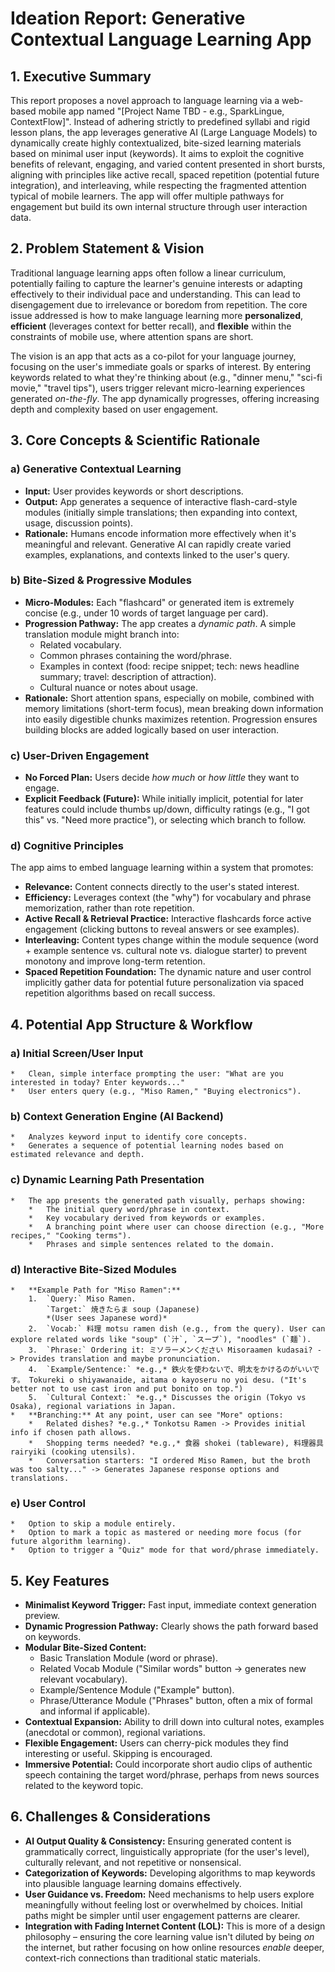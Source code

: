# Ideation Report: Generative Contextual Language Learning App

## 1. Executive Summary
This report proposes a novel approach to language learning via a web-based mobile app named "[Project Name TBD - e.g., SparkLingue, ContextFlow]". Instead of adhering strictly to predefined syllabi and rigid lesson plans, the app leverages generative AI (Large Language Models) to dynamically create highly contextualized, bite-sized learning materials based on minimal user input (keywords). It aims to exploit the cognitive benefits of relevant, engaging, and varied content presented in short bursts, aligning with principles like active recall, spaced repetition (potential future integration), and interleaving, while respecting the fragmented attention typical of mobile learners. The app will offer multiple pathways for engagement but build its own internal structure through user interaction data.

## 2. Problem Statement & Vision
Traditional language learning apps often follow a linear curriculum, potentially failing to capture the learner's genuine interests or adapting effectively to their individual pace and understanding. This can lead to disengagement due to irrelevance or boredom from repetition. The core issue addressed is how to make language learning more **personalized**, **efficient** (leverages context for better recall), and **flexible** within the constraints of mobile use, where attention spans are short.

The vision is an app that acts as a co-pilot for your language journey, focusing on the user's immediate goals or sparks of interest. By entering keywords related to what they're thinking about (e.g., "dinner menu," "sci-fi movie," "travel tips"), users trigger relevant micro-learning experiences generated *on-the-fly*. The app dynamically progresses, offering increasing depth and complexity based on user engagement.

## 3. Core Concepts & Scientific Rationale

### a) Generative Contextual Learning
*   **Input:** User provides keywords or short descriptions.
*   **Output:** App generates a sequence of interactive flash-card-style modules (initially simple translations; then expanding into context, usage, discussion points).
*   **Rationale:** Humans encode information more effectively when it's meaningful and relevant. Generative AI can rapidly create varied examples, explanations, and contexts linked to the user's query.

### b) Bite-Sized & Progressive Modules
*   **Micro-Modules:** Each "flashcard" or generated item is extremely concise (e.g., under 10 words of target language per card).
*   **Progression Pathway:** The app creates a *dynamic path*. A simple translation module might branch into:
    *   Related vocabulary.
    *   Common phrases containing the word/phrase.
    *   Examples in context (food: recipe snippet; tech: news headline summary; travel: description of attraction).
    *   Cultural nuance or notes about usage.
*   **Rationale:** Short attention spans, especially on mobile, combined with memory limitations (short-term focus), mean breaking down information into easily digestible chunks maximizes retention. Progression ensures building blocks are added logically based on user interaction.

### c) User-Driven Engagement
*   **No Forced Plan:** Users decide *how much* or *how little* they want to engage.
*   **Explicit Feedback (Future):** While initially implicit, potential for later features could include thumbs up/down, difficulty ratings (e.g., "I got this" vs. "Need more practice"), or selecting which branch to follow.

### d) Cognitive Principles
The app aims to embed language learning within a system that promotes:
*   **Relevance:** Content connects directly to the user's stated interest.
*   **Efficiency:** Leverages context (the "why") for vocabulary and phrase memorization, rather than rote repetition.
*   **Active Recall & Retrieval Practice:** Interactive flashcards force active engagement (clicking buttons to reveal answers or see examples).
*   **Interleaving:** Content types change within the module sequence (word + example sentence vs. cultural note vs. dialogue starter) to prevent monotony and improve long-term retention.
*   **Spaced Repetition Foundation:** The dynamic nature and user control implicitly gather data for potential future personalization via spaced repetition algorithms based on recall success.

## 4. Potential App Structure & Workflow

### a) Initial Screen/User Input
    *   Clean, simple interface prompting the user: "What are you interested in today? Enter keywords..."
    *   User enters query (e.g., "Miso Ramen," "Buying electronics").

### b) Context Generation Engine (AI Backend)
    *   Analyzes keyword input to identify core concepts.
    *   Generates a sequence of potential learning nodes based on estimated relevance and depth.

### c) Dynamic Learning Path Presentation
    *   The app presents the generated path visually, perhaps showing:
        *   The initial query word/phrase in context.
        *   Key vocabulary derived from keywords or examples.
        *   A branching point where user can choose direction (e.g., "More recipes," "Cooking terms").
        *   Phrases and simple sentences related to the domain.

### d) Interactive Bite-Sized Modules
    *   **Example Path for "Miso Ramen":**
        1.  `Query:` Miso Ramen.
            `Target:` 焼きたらま soup (Japanese)
            *(User sees Japanese word)*
        2.  `Vocab:` 料理 motsu ramen dish (e.g., from the query). User can explore related words like "soup" (`汁`, `スープ`), "noodles" (`麺`).
        3.  `Phrase:` Ordering it: ミソラーメンください Misoraamen kudasai? -> Provides translation and maybe pronunciation.
        4.  `Example/Sentence:` *e.g.,* 鉄火を使わないで、明太をかけるのがいいです。 Tokureki o shiyawanaide, aitama o kayoseru no yoi desu. ("It's better not to use cast iron and put bonito on top.")
        5.  `Cultural Context:` *e.g.,* Discusses the origin (Tokyo vs Osaka), regional variations in Japan.
    *   **Branching:** At any point, user can see "More" options:
        *   Related dishes? *e.g.,* Tonkotsu Ramen -> Provides initial info if chosen path allows.
        *   Shopping terms needed? *e.g.,* 食器 shokei (tableware), 料理器具 rairyiki (cooking utensils).
        *   Conversation starters: "I ordered Miso Ramen, but the broth was too salty..." -> Generates Japanese response options and translations.

### e) User Control
    *   Option to skip a module entirely.
    *   Option to mark a topic as mastered or needing more focus (for future algorithm learning).
    *   Option to trigger a "Quiz" mode for that word/phrase immediately.

## 5. Key Features

*   **Minimalist Keyword Trigger:** Fast input, immediate context generation preview.
*   **Dynamic Progression Pathway:** Clearly shows the path forward based on keywords.
*   **Modular Bite-Sized Content:**
    *   Basic Translation Module (word or phrase).
    *   Related Vocab Module ("Similar words" button -> generates new relevant vocabulary).
    *   Example/Sentence Module ("Example" button).
    *   Phrase/Utterance Module ("Phrases" button, often a mix of formal and informal if applicable).
*   **Contextual Expansion:** Ability to drill down into cultural notes, examples (anecdotal or common), regional variations.
*   **Flexible Engagement:** Users can cherry-pick modules they find interesting or useful. Skipping is encouraged.
*   **Immersive Potential:** Could incorporate short audio clips of authentic speech containing the target word/phrase, perhaps from news sources related to the keyword topic.

## 6. Challenges & Considerations

*   **AI Output Quality & Consistency:** Ensuring generated content is grammatically correct, linguistically appropriate (for the user's level), culturally relevant, and not repetitive or nonsensical.
*   **Categorization of Keywords:** Developing algorithms to map keywords into plausible language learning domains effectively.
*   **User Guidance vs. Freedom:** Need mechanisms to help users explore meaningfully without feeling lost or overwhelmed by choices. Initial paths might be simpler until user engagement patterns are clearer.
*   **Integration with Fading Internet Content (LOL):** This is more of a design philosophy – ensuring the core learning value isn't diluted by being *on* the internet, but rather focusing on how online resources *enable* deeper, context-rich connections than traditional static materials.

